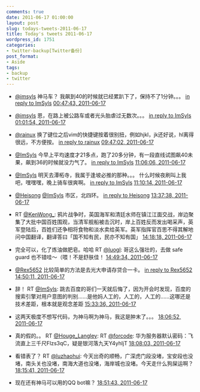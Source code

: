 ```yaml
---
comments: true
date: 2011-06-17 01:00:00
layout: post
slug: todays-tweets-2011-06-17
title: Today's tweets 2011-06-17
wordpress_id: 1751
categories:
- twitter-backup[Twitter备份]
post_format:
- Aside
tags:
- backup
- twitter
---
```





  * [@imsyls](http://twitter.com/imsyls) 神马车？ 我飙到40的时候就已经累趴下了，保持不了1分钟。。。 [in reply to ImSyls](http://twitter.com/ImSyls/statuses/81401933771964416) [00:47:43, 2011-06-17](http://twitter.com/gfrog/statuses/81402587630419968)





  * [@imsyls](http://twitter.com/imsyls) 恩，在路上被公路车或者光头胎虐过无数次。。。 [in reply to ImSyls](http://twitter.com/ImSyls/statuses/81404343311548416) [01:01:54, 2011-06-17](http://twitter.com/gfrog/statuses/81406154617524224)





  * [@rainux](http://twitter.com/rainux) 换了键位之后vim的快捷键按着很别扭，例如hjkl，jk还好说，hl离得很远，不方便按。 [in reply to rainux](http://twitter.com/rainux/statuses/81423535381299200) [09:47:02, 2011-06-17](http://twitter.com/gfrog/statuses/81538307972005888)





  * [@ImSyls](http://twitter.com/ImSyls) 今早上平均速度才21多点，跑了20多分钟，有一段直线试图飙40未果，飙到36的时候就没力气了。 [in reply to ImSyls](http://twitter.com/ImSyls/statuses/81557025246556160) [11:06:06, 2011-06-17](http://twitter.com/gfrog/statuses/81558208631676928)





  * [@ImSyls](http://twitter.com/ImSyls) 明天去潭柘寺，我属于逢坡必推的那种。。。 什么时候夜刷叫上我吧，嘿嘿嘿，晚上骑车很爽啊。 [in reply to ImSyls](http://twitter.com/ImSyls/statuses/81558832815407104) [11:10:14, 2011-06-17](http://twitter.com/gfrog/statuses/81559245417480192)





  * [@Heisong](http://twitter.com/Heisong) [@ImSyls](http://twitter.com/ImSyls) 市区，北四环。 [in reply to Heisong](http://twitter.com/Heisong/statuses/81563120828551168) [13:37:38, 2011-06-17](http://twitter.com/gfrog/statuses/81596341389766657)





  * RT [@KenWong_](http://twitter.com/KenWong_): 鸦片战争时，英国海军和清廷水师在镇江江面交战，岸边聚集了大批中国百姓围观，当清军舰船被击沉时，岸上百姓反而发出喝采声，英军登陆后，百姓们还争相将食物和淡水卖给英军。英军指挥官百思不得其解地问中国翻译，翻译答曰「国不知有民，民亦不知有国」 [14:18:18, 2011-06-17](http://twitter.com/gfrog/statuses/81606577550929920)





  * 完全可以，化了炼油做肥皂。哈哈  RT [@luogl](http://twitter.com/luogl): 哥这么强壮的，去做 safe guard 也不错哇～（喂！不是舒肤佳！ [14:49:34, 2011-06-17](http://twitter.com/gfrog/statuses/81614445259915264)





  * [@Rex5652](http://twitter.com/Rex5652) 比较简单的方法是去光大申请存贷合一卡。 [in reply to Rex5652](http://twitter.com/Rex5652/statuses/81610725310734336) [14:50:11, 2011-06-17](http://twitter.com/gfrog/statuses/81614597961953280)





  * 辞！ RT [@ImSyls](http://twitter.com/ImSyls): 跳去百度的哥们一天就后悔了，因为开会时发现，百度的搜索引擎对用户意图的判别……是他妈人工的，人工的，人工的……这哪还是技术差距，根本就是观念差距 [15:33:36, 2011-06-17](http://twitter.com/gfrog/statuses/81625526002921472)





  * 这两天极度不想写代码，为神马啊为神马，我这是肿末了。。。 [18:06:52, 2011-06-17](http://twitter.com/gfrog/statuses/81664096054947840)





  * 真的假的。。 RT [@Houge_Langley](http://twitter.com/Houge_Langley): RT [@forcode](http://twitter.com/forcode): 华为服务器默认密码：飞流直上三千尺Flzs3qC，疑是银河落九天Y4yhljT [18:08:03, 2011-06-17](http://twitter.com/gfrog/statuses/81664396119638016)





  * 看错表了？ RT [@luzhaohui](http://twitter.com/luzhaohui): 今天出奇的顺畅，广深虎门段没堵，宝安段也没堵，南头关也没堵，南海大道也没堵，海岸城也没堵。今天走什么狗屎运啊？ [18:15:41, 2011-06-17](http://twitter.com/gfrog/statuses/81666317261877249)





  * 现在还有神马可以用的QQ bot嘛？ [18:51:43, 2011-06-17](http://twitter.com/gfrog/statuses/81675382302060544)




